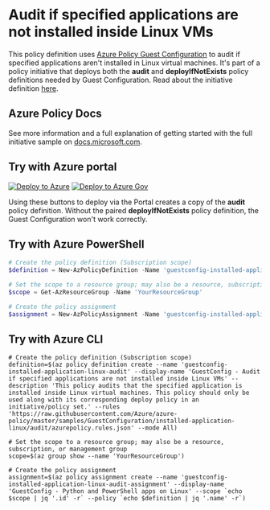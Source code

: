 # Audit if specified applications are not installed inside Linux VMs

This policy definition uses [Azure Policy Guest
Configuration](https://docs.microsoft.com/governance/policy/concepts/guest-configuration) to audit
if specified applications aren't installed in Linux virtual machines. It's part of a policy
initiative that deploys both the **audit** and **deployIfNotExists** policy definitions needed by
Guest Configuration. Read about the initiative definition [here](../README.md).

## Azure Policy Docs

See more information and a full explanation of getting started with the full initiative sample on
[docs.microsoft.com](https://docs.microsoft.com/azure/governance/policy/samples/guestconfiguration-installed-application-linux).

## Try with Azure portal

[![Deploy to Azure](http://azuredeploy.net/deploybutton.png)](https://portal.azure.com/?#blade/Microsoft_Azure_Policy/CreatePolicyDefinitionBlade/uri/https%3A%2F%2Fraw.githubusercontent.com%2FAzure%2Fazure-policy%2Fmaster%2Fsamples%2FGuestConfiguration%2Finstalled-application-linux%2Faudit%2Fazurepolicy.json)
[![Deploy to Azure Gov](https://docs.microsoft.com/azure/governance/policy/media/deploy/deployGovbutton.png)](https://portal.azure.us/?#blade/Microsoft_Azure_Policy/CreatePolicyDefinitionBlade/uri/https%3A%2F%2Fraw.githubusercontent.com%2FAzure%2Fazure-policy%2Fmaster%2Fsamples%2FGuestConfiguration%2Finstalled-application-linux%2Faudit%2Fazurepolicy.json)

Using these buttons to deploy via the Portal creates a copy of the **audit** policy definition.
Without the paired **deployIfNotExists** policy definition, the Guest Configuration won't work
correctly.

## Try with Azure PowerShell

```powershell
# Create the policy definition (Subscription scope)
$definition = New-AzPolicyDefinition -Name 'guestconfig-installed-application-linux-audit' -DisplayName 'GuestConfig - Audit if specified applications are not installed inside Linux VMs' -description 'This policy audits that the specified application is installed inside Linux virtual machines. This policy should only be used along with its corresponding deploy policy in an initiative/policy set.' -Policy 'https://raw.githubusercontent.com/Azure/azure-policy/master/samples/GuestConfiguration/installed-application-linux/audit/azurepolicy.rules.json' -Mode All

# Set the scope to a resource group; may also be a resource, subscription, or management group
$scope = Get-AzResourceGroup -Name 'YourResourceGroup'

# Create the policy assignment
$assignment = New-AzPolicyAssignment -Name 'guestconfig-installed-application-linux-audit-assignment' -DisplayName 'GuestConfig - Python and PowerShell apps on Linux' -Scope $scope.ResourceID -PolicyDefinition $definition
```

## Try with Azure CLI

```cli
# Create the policy definition (Subscription scope)
definition=$(az policy definition create --name 'guestconfig-installed-application-linux-audit' --display-name 'GuestConfig - Audit if specified applications are not installed inside Linux VMs' --description 'This policy audits that the specified application is installed inside Linux virtual machines. This policy should only be used along with its corresponding deploy policy in an initiative/policy set.' --rules 'https://raw.githubusercontent.com/Azure/azure-policy/master/samples/GuestConfiguration/installed-application-linux/audit/azurepolicy.rules.json' --mode All)

# Set the scope to a resource group; may also be a resource, subscription, or management group
scope=$(az group show --name 'YourResourceGroup')

# Create the policy assignment
assignment=$(az policy assignment create --name 'guestconfig-installed-application-linux-audit-assignment' --display-name 'GuestConfig - Python and PowerShell apps on Linux' --scope `echo $scope | jq '.id' -r` --policy `echo $definition | jq '.name' -r`)
```